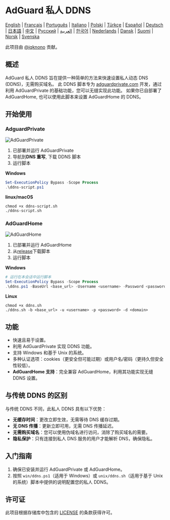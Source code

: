 # AdGuard 私人 DDNS

[English](readme.md) | [Français](readme.fr.md) | [Português](readme.pt.md) | [Italiano](readme.it.md) | [Polski](readme.pl.md) | [Türkçe](readme.tr.md) | [Español](readme.es.md) | [Deutsch](readme.de.md) | [日本語](readme.ja.md) | [中文](readme.zh.md) | [Русский](readme.ru.md) | [العربية](readme.ar.md) | [한국어](readme.ko.md) | [Nederlands](readme.nl.md) | [Dansk](readme.da.md) | [Suomi](readme.fi.md) | [Norsk](readme.no.md) | [Svenska](readme.sv.md)

此项目由 [@jqknono](https://github.com/jqknono) 贡献。

## 概述

AdGuard 私人 DDNS 旨在提供一种简单的方法来快速设置私人动态 DNS (DDNS)，无需购买域名。
此 DDNS 脚本专为 [adguardprivate.com](https://adguardprivate.com) 开发，通过利用 AdGuardPrivate 的基础功能，您可以无缝实现此功能。
如果你已自部署了 AdGuardHome, 也可以使用此脚本来设置 AdGuardHome 的 DDNS。

## 开始使用

### AdguardPrivate

![AdGuardPrivate](./assets/adguardprivate.webp)

1. 已部署并运行 AdGuardPrivate
2. 导航到**DNS 重写**, 下载 DDNS 脚本
3. 运行脚本

**Windows**

```powershell
Set-ExecutionPolicy Bypass -Scope Process
.\ddns-script.ps1
```

**linux/macOS**

```shell
chmod +x ddns-script.sh
./ddns-script.sh
```

### AdGuardHome

![AdGuardHome](./assets/adguardhome.webp)

1. 已部署并运行 AdGuardHome
2. 从[release](https://github.com/AdGuardPrivate/adguardprivate-ddns/releases)下载脚本
3. 运行脚本

**Windows**

```powershell
# 运行在本会话中运行脚本
Set-ExecutionPolicy Bypass -Scope Process
.\ddns.ps1 -BaseUrl <base_url> -Username <username> -Password <password> -Domain <domain>
```

**Linux**

```shell
chmod +x ddns.sh
./ddns.sh -b <base_url> -u <username> -p <password> -d <domain>
```

## 功能

- 快速且易于设置。
- 利用 AdGuardPrivate 实现 DDNS 功能。
- 支持 Windows 和基于 Unix 的系统。
- 多种认证选项：cookies（更安全但可能过期）或用户名/密码（更持久但安全性较低）。
- **AdGuardHome 支持**：完全兼容 AdGuardHome，利用其功能实现无缝 DDNS 设置。

## 与传统 DDNS 的区别

与传统 DDNS 不同，此私人 DDNS 具有以下优势：

- **无缓存时间**：更改立即生效，无需等待 DNS 缓存过期。
- **无 DNS 传播**：更新立即可用，无需 DNS 传播延迟。
- **无需购买域名**：您可以使用伪域名进行访问，消除了购买域名的需要。
- **隐私保护**：只有连接到私人 DNS 服务的用户才能解析 DNS，确保隐私。

## 入门指南

1. 确保已安装并运行 AdGuardPrivate 或 AdGuardHome。
2. 按照 `win/ddns.ps1`（适用于 Windows）或 `unix/ddns.sh`（适用于基于 Unix 的系统）脚本中提供的说明配置您的私人 DDNS。

## 许可证

此项目根据存储库中包含的 [LICENSE](LICENSE) 的条款获得许可。
